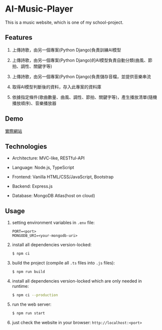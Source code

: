 # AI-Music-Player

This is a music website, which is one of my school-project.

## Features

1. 上傳詩歌，由另一個專案(Python Django)負責訓練AI模型

2. 上傳詩歌，由另一個專案(Python Django)的AI模型負責自動分類(曲風、節拍、調性、關鍵字等)

3. 上傳詩歌，由另一個專案(Python Django)負責儲存音檔，並提供音樂串流

4. 取得AI模型判斷後的資料，存入此專案的資料庫

5. 依據指定條件(歌曲數量、曲風、調性、節拍、關鍵字等)，產生播放清單(隨機播放順序)、音樂播放器

## Demo

[實際網站](http://hymn-music-player.herokuapp.com/)

## Technologies

- Architecture: MVC-like, RESTful-API

- Language: Node.js, TypeScript

- Frontend: Vanilla HTML/CSS/JavaScript, Bootstrap

- Backend: Express.js

- Database: MongoDB Atlas(host on cloud)

## Usage

1. setting environment variables in `.env` file:

    ```.env
    PORT=<port>
    MONGODB_URI=<your-mongodb-uri>
    ```

2. install all dependencies version-locked:

    ```bash
    $ npm ci
    ```

3. build the project (compile all `.ts` files into `.js` files):

    ```bash
    $ npm run build
    ```

4. install all dependencies version-locked which are only needed in runtime:

    ```bash
    $ npm ci --production
    ```

5. run the web server:

    ```bash
    $ npm run start
    ```

6. just check the website in your browser: `http://localhost:<port>`
